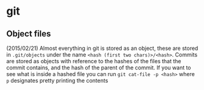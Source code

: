 # git
## Object files
(2015/02/21)
Almost everything in git is stored as an object, these are stored in
`.git/objects` under the name `<hash (first two chars)>/<hash>`. Commits are
stored as objects with reference to the hashes of the files that the commit
contains, and the hash of the parent of the commit. If you want to see what is
inside a hashed file you can run `git cat-file -p <hash>` where `p` designates
pretty printing the contents
